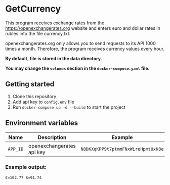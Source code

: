# GetCurrency
This program receives exchange rates from the https://openexchangerates.org 
website and enters euro and dollar rates in rubles into the file currency.txt.

openexchangerates.org only allows you to send requests to its API 1000 times a month. 
Therefore, the program receives currency values every hour.

__By default,  file is stored in the data directory.__

__You may change the `volumes` section in the `docker-compose.yaml` file.__
## Getting started
1. Clone this repository
2. Add api key to `config.env` file
3. Run `docker-compose up -d --build` to start the project

## Environment variables
| Name     | Description               | Example                             |
|----------|---------------------------|-------------------------------------|
| `APP_ID` | openexchangerates api key | `N8DKXqKPP9t7ptmmFNxWireHpmtUxK8e`  |

### Example output:
```
€=102.77 $=91.74
```